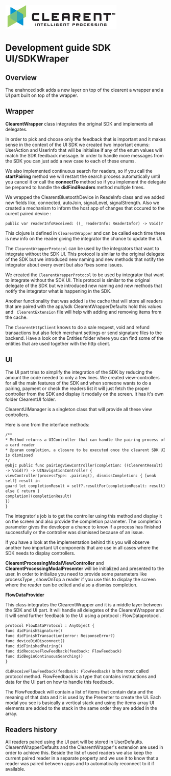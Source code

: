 ![Screenshot](docs/clearent_logo.jpg)

# Development guide SDK UI/SDKWraper

## Overview

The enahnced sdk adds a new layer on top of the clearent a wrapper and a UI part built on top of the wrapper.

## Wrapper


**ClearentWrapper** class integrates the original SDK and implements all delegates.

In order to pick and choose only the feedback that is important and it makes sense in the context of the UI SDK we created two important enums:
UserAction and UserInfo that will be initialise if any of the enum values will match the SDK feedback message.
In order to handle more messages from the SDK you can just add a new case to each of these enums.

We also implemented continuous search for readers, so if you call the **startPairing** method we will restart the search process automatically until you cancel it or call the **connectTo** method so if you implement the delegate be prepared to handle the **didFindReaders** method multiple times.

We wrapped the ClearentBluetoothDevice in ReadeInfo class and we added new fields like, connected, autoJoin, signalLevel, signalStrength.
Also we created a mechanism to inform the host app of changes that occured to the curent paired device :

```
public var readerInfoReceived: ((_ readerInfo: ReaderInfo?) -> Void)?
```
This clojure is defined in ```ClearentWrapper``` and can be called each time there is new info on the reader giving the integrator the chance to update the UI.

The ```ClearentWrapperProtocol``` can be used by the integrators that want to integrate without the SDK UI. This protocol is similar to the original delegate of the SDK but we introduced new naming and new methods that notify the integrator about every event but also fixes some issues.

We created the ```ClearentWrapperProtocol``` to be used by integrator that want to integrate without the SDK UI. This protocol is similar to the original delegate of the SDK but we introduced new naming and new methods that notify the integrator what is happening in the SDK.

Another functionality that was added is the cache that will store all readers that are paired with the app/sdk ClearentWrapperDefaults hold this values and
``` ClearentExtension``` file will help with adding and removing items from the cache.

The ```ClearentHttpClient``` knows to do a sale request, void and refund transactions but also fetch merchant settings or send signature files to the backend. Have a look on the Entities folder where you can find some of the entities that are used together with the http client.


## UI

The UI part tries to simplify the integration of the SDK by reducing the amount the code needed to only a few lines. We created view-controllers for all the main features of the SDK and when someone wants to do a pairing, payment or check the readers list it will just fetch the proper controller from the SDK and display it modally on the screen. It has it's own folder ClearentUI folder.

ClearentUIManager is a singleton class that will provide all these view controllers.

Here is one from the interface methods:

```
/**
* Method returns a UIController that can handle the pairing process of a card reader
* @param completion, a closure to be executed once the clearent SDK UI is dismissed
*/
@objc public func pairingViewController(completion: ((ClearentResult) -> Void)?) -> UINavigationController {
viewController(processType: .pairing(), dismissCompletion: { [weak self] result in
guard let completionResult = self?.resultFor(completionResult: result) else { return }
completion?(completionResult)
})
}
```

The integrator's job is to get the controller using this method and display it on the screen and also provide the completion parameter. The completion parameter gives the developer a chance to know if a process has finished successfully or the controller was dismissed because of an issue.

If you have a look at the implementation behind this you will observe another two important UI components that are use in all cases where the SDK needs to display controllers.

**ClearentProcessingModalViewController** and **ClearentProcessingModalPresenter** will be initialized and presented to the user. In order to initialize you need to provide some parameters like
processType , showOnTop a reader if you use this to display the screen where the reader can be edited and also a dismiss completion.

**FlowDataProvider**

This class integrates the ClearentWrapper and it is a middle layer between the SDK and UI part. It will handle all delegates of the ClearentWrapper and it will send further feedback to the UI using a protocol : FlowDataprotocol.

```
protocol FlowDataProtocol : AnyObject {
func didFinishSignature()
func didFinishTransaction(error: ResponseError?)
func deviceDidDisconnect()
func didFinishedPairing()
func didReceiveFlowFeedback(feedback: FlowFeedback)
func didBeginContinuousSearching()
}
```

```didReceiveFlowFeedback(feedback: FlowFeedback)``` is the most called protocol method. FlowFeedback is a type that contains instructions and data for the UI part on how to handle this feedback.

The FlowFeedback will contain a list of items that contain data and the meaning of that data and it is used by the Presenter to create the UI.
Each modal you see is basically a vertical stack and using the items array UI elements are added to the stack in the same order they are added in the array.


## Readers history

All readers paired using the UI part will be stored in UserDefaults. ClearentWrapperDefaults and the ClearentWrapper's extension are used in order to achieve this. Beside the list of used readers we also keep the current paired reader in a separate property and we use it to know that a reader was paired between apps and to automatically reconnect to it if available.
